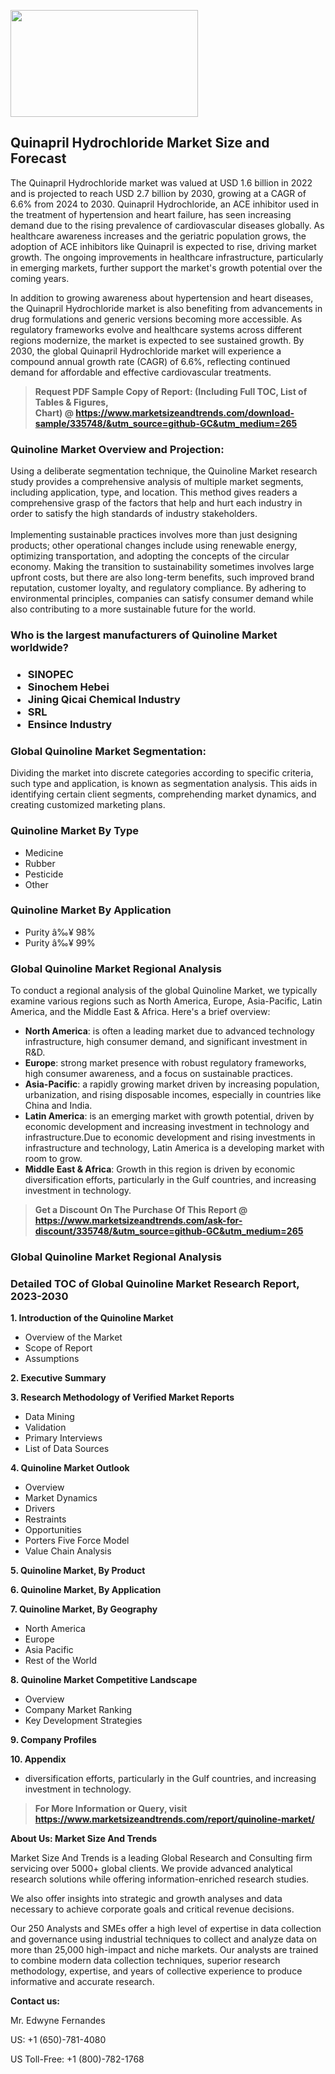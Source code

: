 <p><img class="alignnone size-medium wp-image-20088" src="https://ffe5etoiles.com/wp-content/uploads/2024/12/MST1-300x171.png" alt="" width="300" height="171" /></p><h2>Quinapril Hydrochloride Market Size and Forecast</h2><p>The Quinapril Hydrochloride market was valued at USD 1.6 billion in 2022 and is projected to reach USD 2.7 billion by 2030, growing at a CAGR of 6.6% from 2024 to 2030. Quinapril Hydrochloride, an ACE inhibitor used in the treatment of hypertension and heart failure, has seen increasing demand due to the rising prevalence of cardiovascular diseases globally. As healthcare awareness increases and the geriatric population grows, the adoption of ACE inhibitors like Quinapril is expected to rise, driving market growth. The ongoing improvements in healthcare infrastructure, particularly in emerging markets, further support the market's growth potential over the coming years.</p><p>In addition to growing awareness about hypertension and heart diseases, the Quinapril Hydrochloride market is also benefiting from advancements in drug formulations and generic versions becoming more accessible. As regulatory frameworks evolve and healthcare systems across different regions modernize, the market is expected to see sustained growth. By 2030, the global Quinapril Hydrochloride market will experience a compound annual growth rate (CAGR) of 6.6%, reflecting continued demand for affordable and effective cardiovascular treatments.</p></p><blockquote id="" class=""><strong>Request PDF Sample Copy of Report: (Including Full TOC, List of Tables &amp; Figures, Chart)&nbsp;@&nbsp;<strong><a href="https://www.marketsizeandtrends.com/download-sample/335748/&utm_source=github-GC&utm_medium=265" target="_blank">https://www.marketsizeandtrends.com/download-sample/335748/&utm_source=github-GC&utm_medium=265</a></strong></strong></blockquote><h3 id="" class="">Quinoline Market&nbsp;Overview and Projection:</h3><p id="" class="">Using a deliberate segmentation technique, the Quinoline Market research study provides a comprehensive analysis of multiple market segments, including application, type, and location. This method gives readers a comprehensive grasp of the factors that help and hurt each industry in order to satisfy the high standards of industry stakeholders. <br /> <br />Implementing sustainable practices involves more than just designing products; other operational changes include using renewable energy, optimizing transportation, and adopting the concepts of the circular economy. Making the transition to sustainability sometimes involves large upfront costs, but there are also long-term benefits, such improved brand reputation, customer loyalty, and regulatory compliance. By adhering to environmental principles, companies can satisfy consumer demand while also contributing to a more sustainable future for the world.</p><h3 id="" class="">Who is the largest manufacturers of&nbsp;Quinoline Market worldwide?</h3><h3 class=""><p><ul><li>SINOPEC </li><li> Sinochem Hebei </li><li> Jining Qicai Chemical Industry </li><li> SRL </li><li> Ensince Industry</li></ul></p></h3><h3 id="" class="">Global&nbsp;Quinoline Market Segmentation:</h3><p id="" class="">Dividing the market into discrete categories according to specific criteria, such type and application, is known as segmentation analysis. This aids in identifying certain client segments, comprehending market dynamics, and creating customized marketing plans.</p><h3 id="" class="">Quinoline Market&nbsp;By Type</h3><p><p><ul><li>Medicine</li><li> Rubber</li><li> Pesticide</li><li> Other</p></li></ul></p></p><h3 id="" class="">Quinoline Market&nbsp;By Application</h3><p class=""><p><ul><li>Purity â‰¥ 98%</li><li> Purity â‰¥ 99%</li></ul></p></p><h3 id="" class="">Global Quinoline Market Regional Analysis</h3><p id="" class="">To conduct a regional analysis of the global Quinoline Market, we typically examine various regions such as North America, Europe, Asia-Pacific, Latin America, and the Middle East &amp; Africa. Here's a brief overview:</p><ul><li><strong>North America</strong>: is often a leading market due to advanced technology infrastructure, high consumer demand, and significant investment in R&amp;D.</li><li><strong>Europe</strong>: strong market presence with robust regulatory frameworks, high consumer awareness, and a focus on sustainable practices.</li><li><strong>Asia-Pacific</strong>: a rapidly growing market driven by increasing population, urbanization, and rising disposable incomes, especially in countries like China and India.</li><li><strong>Latin America</strong>: is an emerging market with growth potential, driven by economic development and increasing investment in technology and infrastructure.Due to economic development and rising investments in infrastructure and technology, Latin America is a developing market with room to grow.</li><li><strong>Middle East &amp; Africa</strong>: Growth in this region is driven by economic diversification efforts, particularly in the Gulf countries, and increasing investment in technology.</li></ul><blockquote id="" class=""><strong>Get a Discount On The Purchase Of This Report @ <strong><a href="https://www.marketsizeandtrends.com/ask-for-discount/335748/&utm_source=github-GC&utm_medium=265" target="_blank">https://www.marketsizeandtrends.com/ask-for-discount/335748/&utm_source=github-GC&utm_medium=265</a></strong></strong></blockquote><h3 id="" class="">Global Quinoline Market Regional Analysis</h3><h3 id="" class="">Detailed TOC of Global Quinoline Market Research Report, 2023-2030</h3><p id="" class=""><strong>1. Introduction of the Quinoline Market</strong></p><ul><li>Overview of the Market</li><li>Scope of Report</li><li>Assumptions</li></ul><p id="" class=""><strong>2. Executive Summary</strong></p><p id="" class=""><strong>3. Research Methodology of Verified Market Reports</strong></p><ul><li>Data Mining</li><li>Validation</li><li>Primary Interviews</li><li>List of Data Sources</li></ul><p id="" class=""><strong>4. Quinoline Market Outlook</strong></p><ul><li>Overview</li><li>Market Dynamics</li><li>Drivers</li><li>Restraints</li><li>Opportunities</li><li>Porters Five Force Model</li><li>Value Chain Analysis</li></ul><p id="" class=""><strong>5. Quinoline Market, By Product</strong></p><p id="" class=""><strong>6. Quinoline Market, By Application</strong></p><p id="" class=""><strong>7. Quinoline Market, By Geography</strong></p><ul><li>North America</li><li>Europe</li><li>Asia Pacific</li><li>Rest of the World</li></ul><p id="" class=""><strong>8. Quinoline Market Competitive Landscape</strong></p><ul><li>Overview</li><li>Company Market Ranking</li><li>Key Development Strategies</li></ul><p id="" class=""><strong>9. Company Profiles</strong></p><p id="" class=""><strong>10. Appendix</strong></p><ul><li>diversification efforts, particularly in the Gulf countries, and increasing investment in technology.</li></ul><blockquote id="" class=""><strong>For More Information or Query, visit <strong><strong><a href="https://www.marketsizeandtrends.com/report/quinoline-market/" target="_blank">https://www.marketsizeandtrends.com/report/quinoline-market/</a></strong></strong></strong></blockquote><p id="" class=""><strong>About Us: Market Size And Trends</strong></p><p id="" class="">Market Size And Trends is a leading Global Research and Consulting firm servicing over 5000+ global clients. We provide advanced analytical research solutions while offering information-enriched research studies.</p><p id="" class="">We also offer insights into strategic and growth analyses and data necessary to achieve corporate goals and critical revenue decisions.</p><p id="" class="">Our 250 Analysts and SMEs offer a high level of expertise in data collection and governance using industrial techniques to collect and analyze data on more than 25,000 high-impact and niche markets. Our analysts are trained to combine modern data collection techniques, superior research methodology, expertise, and years of collective experience to produce informative and accurate research.</p><p id="" class=""><strong>Contact us:</strong></p><p id="" class="">Mr. Edwyne Fernandes</p><p id="" class="">US: +1 (650)-781-4080</p><p id="" class="">US Toll-Free: +1 (800)-782-1768</p>
